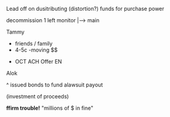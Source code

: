 Lead off on dusitributing (distortion?) funds for purchase power


decommission 1 left monitor |--> main


Tammy
- friends / family
- 4-5c
-moving $$

+ OCT ACH Offer EN

Alok

^
issued bonds to fund alawsuit payout

(investment of proceeds)


**ffirm trouble!**
"millions of $ in fine"